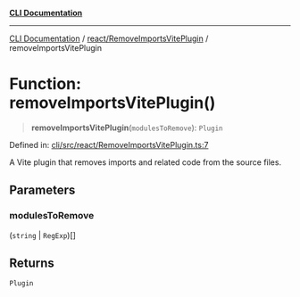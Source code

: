 [**CLI Documentation**](../../../README.md)

***

[CLI Documentation](../../../README.md) / [react/RemoveImportsVitePlugin](../README.md) / removeImportsVitePlugin

# Function: removeImportsVitePlugin()

> **removeImportsVitePlugin**(`modulesToRemove`): `Plugin`

Defined in: [cli/src/react/RemoveImportsVitePlugin.ts:7](https://github.com/stonemjs/cli/blob/c980e34c3e365606f5472998f0ccb119c79896c3/src/react/RemoveImportsVitePlugin.ts#L7)

A Vite plugin that removes imports and related code from the source files.

## Parameters

### modulesToRemove

(`string` \| `RegExp`)[]

## Returns

`Plugin`
